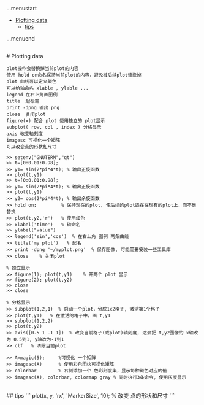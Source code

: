 ...menustart

 * [Plotting data](#5973297b1e05d782b78ef41923b083ad)
	 * [tips](#e4c9479b11955648dad558fe717a4eb2)

...menuend



<h2 id="5973297b1e05d782b78ef41923b083ad"></h2>
# Plotting data

    plot操作会替换掉当前plot的内容
    使用 hold on命名保持当前plot的内容，避免被后续plot替换掉
    plot 曲线可以定义颜色
    可以给轴命名 xlable , ylable ...
    legend 在右上角画图例
    title  起标题
    print -dpng 输出 png
    close  关闭plot
    figure(x) 配合 plot 使用独立的 plot显示
    subplot( row, col , index ) 分格显示
    axis 改变轴刻度
    imagesc 可视化一个矩阵
    可以改变点的形状和尺寸

```
>> setenv("GNUTERM","qt")
>> t=[0:0.01:0.98];
>> y1= sin(2*pi*4*t); % 输出正旋函数
>> plot(t,y1)
>> t=[0:0.01:0.98];
>> y1= sin(2*pi*4*t); % 输出正旋函数
>> plot(t,y1)
>> y2= cos(2*pi*4*t); % 输出余旋函数
>> hold on;         % 保持现在的plot, 使后续的plot追在在现有的plot上，而不是替换
>> plot(t,y2,'r')   % 使用红色
>> xlabel('time')   % 轴命名
>> ylabel("value")
>> legend('sin','cos')  % 在右上角 图例 两条曲线 
>> title('my plot')   % 起名
>> print -dpng '~/myplot.png'  % 保存图像, 可能需要安装一些工具库
>> close    % 关闭plot

% 独立显示
>> figure(1); plot(t,y1)    % 开两个 plot 显示
>> figure(2); plot(t,y2)
>> close
>> close

% 分格显示
>> subplot(1,2,1)  % 启动一个plot，分成1x2格子, 激活第1个格子
>> plot(t,y1)   % 在激活的格子中，画 t,y1
>> subplot(1,2,2)  
>> plot(t,y2)
>> axis([0.5 1 -1 1])  % 改变当前格子(或plot)轴刻度, 这会把 t,y2图像的 x轴改为 0.5到1, y轴改为-1到1
>> clf   % 清除当前plot

>> A=magic(5);     %可视化 一个矩阵
>> imagesc(A)      % 使用彩色图块可视化矩阵
>> colorbar        % 右侧添加一个 色彩刻度条，显示每种颜色对应的值
>> imagesc(A), colorbar, colormap gray % 同时执行3条命令, 使用灰度显示
```

<h2 id="e4c9479b11955648dad558fe717a4eb2"></h2>
## tips
```
plot(x, y, 'rx', 'MarkerSize', 10); % 改变 点的形状和尺寸
```
